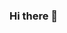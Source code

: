 ### Hi there 👋



<!--
**dajoajo24/dajoajo24** is a ✨ _special_ ✨ repository because its `README.md` (this file) appears on your GitHub profile.

Hi! I'm Demarco Jones and this is my first Github repository and Github Pages project. It's a simple fortfolio showcasing HTMl, CSS, CSS Grid and Flexbox. 

This page will detail my work history and some of my interest. 

Best, 

Demarco 